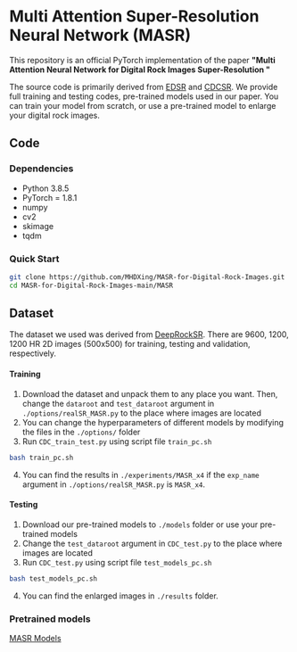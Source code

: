 # Multi Attention Super-Resolution Neural Network (MASR)

This repository is an official PyTorch implementation of the paper **"Multi Attention Neural Network for Digital Rock Images Super-Resolution
"**

The source code is primarily derived from [EDSR](https://github.com/sanghyun-son/EDSR-PyTorch) and [CDCSR](https://github.com/xiezw5/Component-Divide-and-Conquer-for-Real-World-Image-Super-Resolution).
We provide full training and testing codes, pre-trained models used in our paper. You can train your model from scratch, or use a pre-trained model to enlarge your digital rock images.



## Code
### Dependencies
* Python 3.8.5
* PyTorch = 1.8.1
* numpy
* cv2
* skimage
* tqdm

### Quick Start

```bash
git clone https://github.com/MHDXing/MASR-for-Digital-Rock-Images.git
cd MASR-for-Digital-Rock-Images-main/MASR
```

## Dataset
The dataset we used was derived from [DeepRockSR](https://digitalrocks-dev.tacc.utexas.edu/media/projects/215/archive.zip).
There are 9600, 1200, 1200 HR 2D images (500x500) for training, testing and validation, respectively.

#### Training
1. Download the dataset and unpack them to any place you want. Then, change the ```dataroot``` and ```test_dataroot``` argument in ```./options/realSR_MASR.py``` to the place where images are located
2. You can change the hyperparameters of different models by modifying the files in the ```./options/``` folder
3. Run ```CDC_train_test.py``` using script file ```train_pc.sh```
```bash
bash train_pc.sh
```
4. You can find the results in ```./experiments/MASR_x4``` if the ```exp_name``` argument in ```./options/realSR_MASR.py``` is ```MASR_x4```.

#### Testing
1. Download our pre-trained models to ```./models``` folder or use your pre-trained models
2. Change the ```test_dataroot``` argument in ```CDC_test.py``` to the place where images are located
3. Run ```CDC_test.py``` using script file ```test_models_pc.sh```
```bash
bash test_models_pc.sh
```
4. You can find the enlarged images in ```./results``` folder.

### Pretrained models
[MASR Models](https://drive.google.com/file/d/1N2WcFEchQbUNNB6PbmpMMsTOor4nt0jr/view?usp=sharing)
<!-- 1. [MASR Models](https://drive.google.com/file/d/18Bg1B5XvksMNsM1KXoPegsOhIbP6WnC4/view?usp=sharing)
2. [EDSR Models](https://drive.google.com/file/d/1GGcnUCGaBWStxh-78PnDIlaCfPMfATaG/view?usp=sharing)
3. [RCAN Models](https://drive.google.com/file/d/1VhppmVr159dlXzbVPh0zDcVGBblj2k0j/view?usp=sharing)
4. [CDCSR Models](https://drive.google.com/file/d/18Bg1B5XvksMNsM1KXoPegsOhIbP6WnC4/view?usp=sharing) -->



